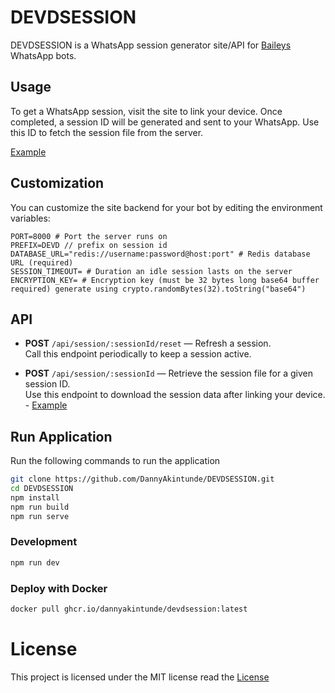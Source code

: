 # DEVDSESSION

DEVDSESSION is a WhatsApp session generator site/API for [Baileys](https://github.com/WhiskeySockets/Baileys) WhatsApp bots.

## Usage

To get a WhatsApp session, visit the site to link your device. Once completed, a session ID will be generated and sent to your WhatsApp. Use this ID to fetch the session file from the server.

[Example](examples/get-session.js)

## Customization

You can customize the site backend for your bot by editing the environment variables:

```.env
PORT=8000 # Port the server runs on
PREFIX=DEVD // prefix on session id
DATABASE_URL="redis://username:password@host:port" # Redis database URL (required)
SESSION_TIMEOUT= # Duration an idle session lasts on the server
ENCRYPTION_KEY= # Encryption key (must be 32 bytes long base64 buffer required) generate using crypto.randomBytes(32).toString("base64")
```

## API

-   **POST** `/api/session/:sessionId/reset` — Refresh a session.  
    Call this endpoint periodically to keep a session active.

-   **POST** `/api/session/:sessionId` — Retrieve the session file for a given session ID.  
    Use this endpoint to download the session data after linking your device. - [Example](examples/get-session.js)

## Run Application

Run the following commands to run the application

```sh
git clone https://github.com/DannyAkintunde/DEVDSESSION.git
cd DEVDSESSION
npm install
npm run build
npm run serve
```

### Development

```sh
npm run dev
```

### Deploy with Docker

```sh
docker pull ghcr.io/dannyakintunde/devdsession:latest
```

# License

This project is licensed under the MIT license read the [License](LICENSE)

